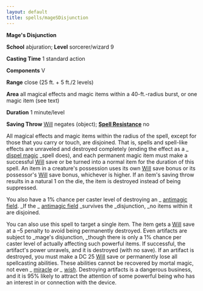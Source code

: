```yaml
---
layout: default
title: spells/mageSDisjunction
---
```

 **Mage's Disjunction**

**School** abjuration; **Level** sorcerer/wizard 9

**Casting Time** 1 standard action

**Components** V

**Range** close (25 ft. + 5 ft./2 levels)

**Area** all magical effects and magic items within a 40-ft.-radius burst, or one magic item (see text)

**Duration** 1 minute/level

**Saving Throw** [Will](../combat#_will) negates (object); **[Spell Resistance](../glossary#_spell-resistance)** no

All magical effects and magic items within the radius of the spell, except for those that you carry or touch, are disjoined. That is, spells and spell-like effects are unraveled and destroyed completely (ending the effect as a _ [dispel magic](dispelMagic#_dispel-magic) _spell does), and each permanent magic item must make a successful [Will](../combat#_will) save or be turned into a normal item for the duration of this spell. An item in a creature's possession uses its own [Will](../combat#_will) save bonus or its possessor's [Will](../combat#_will) save bonus, whichever is higher. If an item's saving throw results in a natural 1 on the die, the item is destroyed instead of being suppressed.

You also have a 1% chance per caster level of destroying an _ [antimagic field](antimagicField#_antimagic-field). _If the _ [antimagic field](antimagicField#_antimagic-field) _survives the _disjunction, _no items within it are disjoined.

You can also use this spell to target a single item. The item gets a [Will](../combat#_will) save at a –5 penalty to avoid being permanently destroyed. Even artifacts are subject to _mage's disjunction, _though there is only a 1% chance per caster level of actually affecting such powerful items. If successful, the artifact's power unravels, and it is destroyed (with no save). If an artifact is destroyed, you must make a DC 25 [Will](../combat#_will) save or permanently lose all spellcasting abilities. These abilities cannot be recovered by mortal magic, not even _ [miracle](miracle#_miracle) _or _ [wish](wish#_wish)_. Destroying artifacts is a dangerous business, and it is 95% likely to attract the attention of some powerful being who has an interest in or connection with the device.

